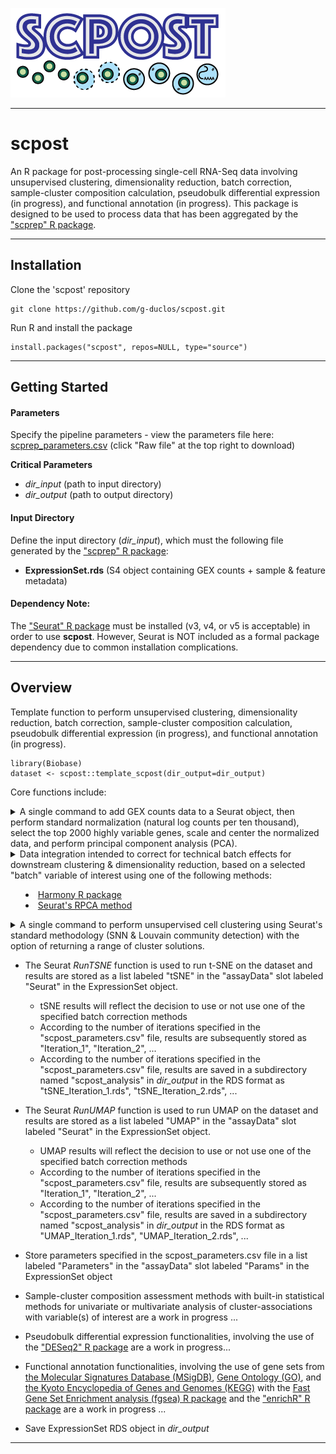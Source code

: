 ![Logo](inst/extdata/scpost_Logo.png)

***

# scpost
An R package for post-processing single-cell RNA-Seq data involving unsupervised clustering, dimensionality reduction, batch correction, sample-cluster composition calculation, pseudobulk differential expression (in progress), and functional annotation (in progress). This package is designed to be used to process data that has been aggregated by the ["scprep" R package](https://github.com/g-duclos/scprep).

***

## Installation

Clone the 'scpost' repository
```
git clone https://github.com/g-duclos/scpost.git
```

Run R and install the package
```
install.packages("scpost", repos=NULL, type="source")
```

***

## Getting Started

#### Parameters
Specify the pipeline parameters - view the parameters file here: [scprep_parameters.csv](inst/extdata/scpost_parameters.csv) (click "Raw file" at the top right to download)

**Critical Parameters**
* *dir_input* (path to input directory)
* *dir_output* (path to output directory)

#### Input Directory
Define the input directory (*dir_input*), which must the following file generated by the ["scprep" R package](https://github.com/g-duclos/scprep):
* **ExpressionSet.rds** (S4 object containing GEX counts + sample & feature metadata)

#### Dependency Note:
The ["Seurat" R package](https://satijalab.org/seurat/) must be installed (v3, v4, or v5 is acceptable) in order to use **scpost**. However, Seurat is NOT included as a formal package dependency due to common installation complications.

***

## Overview

Template function to perform unsupervised clustering, dimensionality reduction, batch correction, sample-cluster composition calculation, pseudobulk differential expression (in progress), and functional annotation (in progress).

```
library(Biobase)
dataset <- scpost::template_scpost(dir_output=dir_output)
```

Core functions include:

<details>
	<summary>
		A single command to add GEX counts data to a Seurat object, then perform standard normalization (natural log counts per ten thousand), select the top 2000 highly variable genes, scale and center the normalized data, and perform principal component analysis (PCA).
	</summary>
<pre>
# Select high quality cells
cells <- dataset$ID[which(dataset$Cell_Filter == "Cell")]
</pre>
<pre>
# Select genes with minimum expression requirements
genes <- Biobase::fData(dataset)$Ensembl[which(fData(dataset)$Gene_Filter == "Expressed")]
</pre>
<pre>
# Build Seurat object, normalize, select HVG, scale, & PCA
seurat.obj <- scpost::scpost_seurat_init(
    counts=counts[genes, cells],
    pc_max=pc_max,
    verbose=verbose)
</pre>
</details>


<details>
	<summary>
		Data integration intended to correct for technical batch effects for downstream clustering & dimensionality reduction, based on a selected "batch" variable of interest using one of the following methods:
		<ul><li>
			<a href="https://github.com/immunogenomics/harmony">Harmony R package</a>
		</li>
		<li>
			<a href="https://satijalab.org/seurat/articles/integration_rpca.html">Seurat's RPCA method</a>
		</li>
	</summary>
<pre>
# Select batch metadata according to metadata variable of interest
batch_metadata <- Biobase::pData(dataset)[colnames(seurat.obj), batch_var]
names(batch_metadata) <- colnames(seurat.obj)
</pre>
<pre>
# Perform batch correction with "harmony" or "rpca" method
seurat.obj <- scpost::scpost_batch_correction(
   	seurat.obj=seurat.obj,
    batch_metadata=batch_metadata,
    method=reduction,
    pc_max=pc_max,
    verbose=verbose)
</pre>
</details>

<details>
	<summary>
		A single command to perform unsupervised cell clustering using Seurat's standard methodology (SNN & Louvain community detection) with the option of returning a range of cluster solutions.
	</summary>
<pre>
# Perform unsupervised clustering
seurat.obj <- scpost::scpost_seurat_cluster(
	seurat.obj=seurat.obj,
	pc_max=pc_max,
	resolution=res,
	reduction=reduction,
	seurat_return=TRUE,
	verbose=verbose)
</pre>
</details>


* The Seurat *RunTSNE* function is used to run t-SNE on the dataset and results are stored as a list labeled "tSNE" in the "assayData" slot labeled "Seurat" in the ExpressionSet object.
	* tSNE results will reflect the decision to use or not use one of the specified batch correction methods
	* According to the number of iterations specified in the "scpost_parameters.csv" file, results are subsequently stored as "Iteration_1", "Iteration_2", ...
	* According to the number of iterations specified in the "scpost_parameters.csv" file, results are saved in a subdirectory named "scpost_analysis" in *dir_output* in the RDS format as "tSNE_Iteration_1.rds", "tSNE_Iteration_2.rds", ...

* The Seurat *RunUMAP* function is used to run UMAP on the dataset and results are stored as a list labeled "UMAP" in the "assayData" slot labeled "Seurat" in the ExpressionSet object.
	* UMAP results will reflect the decision to use or not use one of the specified batch correction methods
	* According to the number of iterations specified in the "scpost_parameters.csv" file, results are subsequently stored as "Iteration_1", "Iteration_2", ...
	* According to the number of iterations specified in the "scpost_parameters.csv" file, results are saved in a subdirectory named "scpost_analysis" in *dir_output* in the RDS format as "UMAP_Iteration_1.rds", "UMAP_Iteration_2.rds", ...

* Store parameters specified in the scpost_parameters.csv file in a list labeled "Parameters" in the "assayData" slot labeled "Params" in the ExpressionSet object

* Sample-cluster composition assessment methods with built-in statistical methods for univariate or multivariate analysis of cluster-associations with variable(s) of interest are a work in progress ...

* Pseudobulk differential expression functionalities, involving the use of the ["DESeq2" R package](https://bioconductor.org/packages/release/bioc/html/DESeq2.html) are a work in progress...

* Functional annotation functionalities, involving the use of gene sets from [the Molecular Signatures Database (MSigDB)](https://www.gsea-msigdb.org/gsea/msigdb/), [Gene Ontology (GO)](https://geneontology.org), and [the Kyoto Encyclopedia of Genes and Genomes (KEGG)](https://www.genome.jp/kegg/) with the [Fast Gene Set Enrichment analysis (fgsea) R package](https://bioconductor.org/packages/release/bioc/html/fgsea.html) and the ["enrichR" R package](https://cran.r-project.org/web/packages/enrichR/index.html) are a work in progress ...

* Save ExpressionSet RDS object in *dir_output*

***
